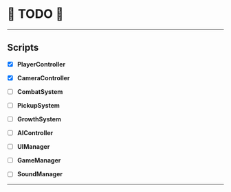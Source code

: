 # 📝 TODO 📝

---

## Scripts

- [x] **PlayerController**

- [x] **CameraController**

- [ ] **CombatSystem**

- [ ] **PickupSystem**

- [ ] **GrowthSystem**

- [ ] **AIController**

- [ ] **UIManager**

- [ ] **GameManager**

- [ ] **SoundManager**

---

